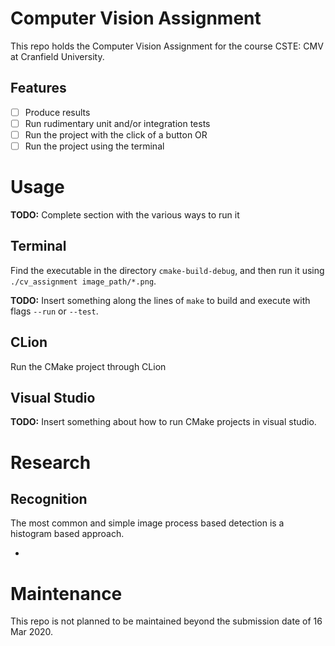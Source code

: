 # Computer Vision Assignment

This repo holds the Computer Vision Assignment for the course CSTE: CMV at Cranfield University.

## Features

- [ ] Produce results
- [ ] Run rudimentary unit and/or integration tests
- [ ] Run the project with the click of a button OR
- [ ] Run the project using the terminal

# Usage

**TODO:** Complete section with the various ways to run it

## Terminal

Find the executable in the directory `cmake-build-debug`, and then run it using `./cv_assignment image_path/*.png`.

**TODO:** Insert something along the lines of `make` to build and execute with flags `--run` or `--test`.

## CLion

Run the CMake project through CLion

## Visual Studio

**TODO:** Insert something about how to run CMake projects in visual studio.

# Research

## Recognition

The most common and simple image process based detection is a histogram based approach.

-

# Maintenance

This repo is not planned to be maintained beyond the submission date of 16 Mar 2020.
